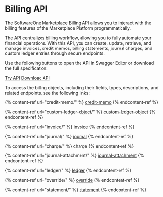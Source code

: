 # Billing API

The SoftwareOne Marketplace Billing API allows you to interact with the billing features of the Marketplace Platform programmatically.&#x20;

The API centralizes billing workflow, allowing you to fully automate your financial operations. With this API, you can create, update, retrieve, and manage invoices, credit memos, billing statements, journal charges, and custom ledger entries through secure endpoints.&#x20;

Use the following buttons to open the API in Swagger Editor or download the full specification:

<a href="https://editor-next.swagger.io/?url=https://api.platform.softwareone.com/public/v1/billing/openapi.json" class="button primary" data-icon="up-right-from-square">Try API</a>  <a href="https://api.platform.softwareone.com/public/v1/billing/openapi.json" class="button secondary" data-icon="arrow-down">Download API</a>

To access the billing objects, including their fields, types, descriptions, and related endpoint&#x73;**,** see the following links:

{% content-ref url="credit-memo/" %}
[credit-memo](credit-memo/)
{% endcontent-ref %}

{% content-ref url="custom-ledger-object/" %}
[custom-ledger-object](custom-ledger-object/)
{% endcontent-ref %}

{% content-ref url="invoice/" %}
[invoice](invoice/)
{% endcontent-ref %}

{% content-ref url="journal/" %}
[journal](journal/)
{% endcontent-ref %}

{% content-ref url="charge/" %}
[charge](charge/)
{% endcontent-ref %}

{% content-ref url="journal-attachment/" %}
[journal-attachment](journal-attachment/)
{% endcontent-ref %}

{% content-ref url="ledger/" %}
[ledger](ledger/)
{% endcontent-ref %}

{% content-ref url="override/" %}
[override](override/)
{% endcontent-ref %}

{% content-ref url="statement/" %}
[statement](statement/)
{% endcontent-ref %}
